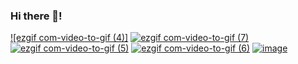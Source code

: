 ### Hi there 👋!



[![ezgif com-video-to-gif (4)]](https://github.com/yhbe/Instagram)
[![ezgif com-video-to-gif (7)](https://github.com/yhbe/yhbe/assets/101876022/41d8b4dc-8456-45f0-9a92-565d59563379)](https://github.com/yhbe/PokemonMemoryGame)
[![ezgif com-video-to-gif (5)](https://github.com/yhbe/yhbe/assets/101876022/2dbf6a82-9a48-45bc-a153-c552d4d7363d)](https://github.com/yhbe/ShoppingCart)
[![ezgif com-video-to-gif (6)](https://github.com/yhbe/yhbe/assets/101876022/33f03098-f85a-4b31-ab5b-decf24e3e65c)](https://github.com/yhbe/Blog-Client)
[![image](https://github.com/yhbe/yhbe/assets/101876022/e5eb74c0-717f-4fb8-8cd8-926100350ac6)](https://github.com/yhbe/ShareSpace)

<!--
**yhbe/yhbe** is a ✨ _special_ ✨ repository because its `README.md` (this file) appears on your GitHub profile.

Here are some ideas to get you started:

- 🔭 I’m currently working on ...
- 🌱 I’m currently learning ...
- 👯 I’m looking to collaborate on ...
- 🤔 I’m looking for help with ...
- 💬 Ask me about ...
- 📫 How to reach me: ...
- 😄 Pronouns: ...
- ⚡ Fun fact: ...
-->
